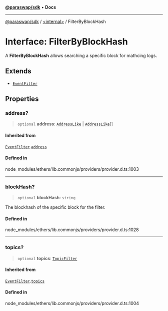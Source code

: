 [**@paraswap/sdk**](../../README.md) • **Docs**

***

[@paraswap/sdk](../../globals.md) / [\<internal\>](../README.md) / FilterByBlockHash

# Interface: FilterByBlockHash

A **FilterByBlockHash** allows searching a specific block for mathcing
 logs.

## Extends

- [`EventFilter`](EventFilter.md)

## Properties

### address?

> `optional` **address**: [`AddressLike`](../type-aliases/AddressLike.md) \| [`AddressLike`](../type-aliases/AddressLike.md)[]

#### Inherited from

[`EventFilter`](EventFilter.md).[`address`](EventFilter.md#address-1)

#### Defined in

node\_modules/ethers/lib.commonjs/providers/provider.d.ts:1003

***

### blockHash?

> `optional` **blockHash**: `string`

The blockhash of the specific block for the filter.

#### Defined in

node\_modules/ethers/lib.commonjs/providers/provider.d.ts:1028

***

### topics?

> `optional` **topics**: [`TopicFilter`](../type-aliases/TopicFilter.md)

#### Inherited from

[`EventFilter`](EventFilter.md).[`topics`](EventFilter.md#topics-1)

#### Defined in

node\_modules/ethers/lib.commonjs/providers/provider.d.ts:1004
